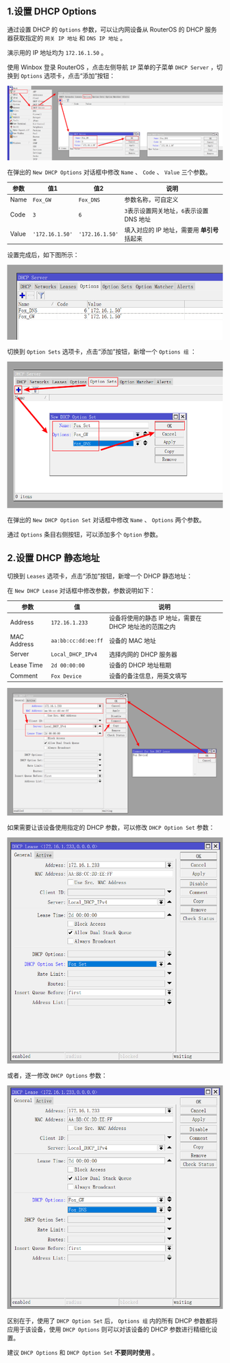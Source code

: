 ## 1.设置 DHCP Options

通过设置 DHCP 的 `Options` 参数，可以让内网设备从 RouterOS 的 DHCP 服务器获取指定的 `网关 IP 地址` 和 `DNS IP 地址` 。  

演示用的 IP 地址均为 `172.16.1.50` 。  

使用 Winbox 登录 RouterOS ，点击左侧导航 `IP` 菜单的子菜单 `DHCP Server` ，切换到 `Options` 选项卡，点击“添加”按钮：

![添加DHCP选项](img/p7/add_dhcp_option.png)

在弹出的 `New DHCP Options` 对话框中修改 `Name` 、 `Code` 、 `Value` 三个参数。

|参数|值1|值2|说明|
|--|--|--|--|
|Name|`Fox_GW`|`Fox_DNS`|参数名称，可自定义|
|Code|`3`|`6`|`3`表示设置网关地址，`6`表示设置 DNS 地址|
|Value|`'172.16.1.50'`|`'172.16.1.50'`|填入对应的 IP 地址，需要用 **单引号** 括起来|

设置完成后，如下图所示：

![添加DHCP选项完成](img/p7/add_dhcp_options_done.png)

切换到 `Option Sets` 选项卡，点击“添加”按钮，新增一个 `Options 组` ：

![添加DHCP选项组](img/p7/add_dhcp_option_sets.png)

在弹出的 `New DHCP Option Set` 对话框中修改 `Name` 、 `Options` 两个参数。  

通过 `Options` 条目右侧按钮，可以添加多个 `Option` 参数。

## 2.设置 DHCP 静态地址

切换到 `Leases` 选项卡，点击“添加”按钮，新增一个 DHCP 静态地址：

在 `New DHCP Lease` 对话框中修改参数，参数说明如下：

|参数|值|说明|
|--|--|--|
|Address|`172.16.1.233`|设备将使用的静态 IP 地址，需要在 DHCP 地址池的范围之内|
|MAC Address|`aa:bb:cc:dd:ee:ff`|设备的 MAC 地址|
|Server|`Local_DHCP_IPv4`|选择内网的 DHCP 服务器|
|Lease Time|`2d 00:00:00`|设备的 DHCP 地址租期|
|Comment|`Fox Device`|设备的备注信息，用英文填写|

![添加静态IP地址](img/p7/add_static_dhcp.png)

如果需要让该设备使用指定的 DHCP 参数，可以修改 `DHCP Option Set` 参数：

![设备使用DHCP参数组](img/p7/dhcp_use_option_set.png)

或者，逐一修改 `DHCP Options` 参数：

![设备使用DHCP参数](img/p7/dhcp_use_options.png)

区别在于，使用了 `DHCP Option Set` 后， `Options 组` 内的所有 DHCP 参数都将应用于该设备，使用 `DHCP Options` 则可以对该设备的 DHCP 参数进行精细化设置。  

建议 `DHCP Options` 和 `DHCP Option Set`  **不要同时使用** 。